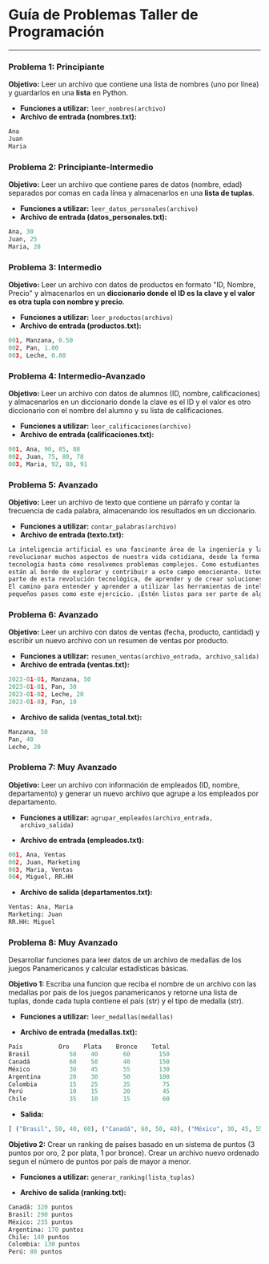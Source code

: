 # Guía de Problemas Taller de Programación

---

### Problema 1: Principiante
**Objetivo:** Leer un archivo que contiene una lista de nombres (uno por línea) y guardarlos en una **lista** en Python.

- **Funciones a utilizar:** `leer_nombres(archivo)`
- **Archivo de entrada (nombres.txt):**

```python
Ana
Juan
Maria
```

### Problema 2: Principiante-Intermedio
**Objetivo:** Leer un archivo que contiene pares de datos (nombre, edad) separados por comas en cada línea y almacenarlos en una **lista de tuplas**.

- **Funciones a utilizar:** `leer_datos_personales(archivo)`
- **Archivo de entrada (datos_personales.txt):**

```python
Ana, 30
Juan, 25
Maria, 28
```

### Problema 3: Intermedio
**Objetivo:** Leer un archivo con datos de productos en formato "ID, Nombre, Precio" y almacenarlos en un **diccionario donde el ID es la clave y el valor es otra tupla con nombre y precio**.

- **Funciones a utilizar:** `leer_productos(archivo)`
- **Archivo de entrada (productos.txt):**

```python
001, Manzana, 0.50
002, Pan, 1.00
003, Leche, 0.80
```

### Problema 4: Intermedio-Avanzado

**Objetivo:** Leer un archivo con datos de alumnos (ID, nombre, calificaciones) y almacenarlos en un diccionario donde la clave es el ID y el valor es otro diccionario con el nombre del alumno y su lista de calificaciones.

- **Funciones a utilizar:** `leer_calificaciones(archivo)`
- **Archivo de entrada (calificaciones.txt):**

```python
001, Ana, 90, 85, 88
002, Juan, 75, 80, 78
003, Maria, 92, 88, 91
```

### Problema 5: Avanzado

**Objetivo:** Leer un archivo de texto que contiene un párrafo y contar la frecuencia de cada palabra, almacenando los resultados en un diccionario.

- **Funciones a utilizar:** `contar_palabras(archivo)`
- **Archivo de entrada (texto.txt):**

``` python
La inteligencia artificial es una fascinante área de la ingeniería y la ciencia. Tiene el potencial de
revolucionar muchos aspectos de nuestra vida cotidiana, desde la forma en que interactuamos con la
tecnología hasta cómo resolvemos problemas complejos. Como estudiantes de ingeniería en su primer año, 
están al borde de explorar y contribuir a este campo emocionante. Ustedes tienen la oportunidad de ser 
parte de esta revolución tecnológica, de aprender y de crear soluciones que aún no podemos imaginar. 
El camino para entender y aprender a utilizar las herramientas de inteligencia artificial comienza con 
pequeños pasos como este ejercicio. ¡Estén listos para ser parte de algo grande!
```

### Problema 6: Avanzado

**Objetivo:** Leer un archivo con datos de ventas (fecha, producto, cantidad) y escribir un nuevo archivo con un resumen de ventas por producto.

- **Funciones a utilizar:** `resumen_ventas(archivo_entrada, archivo_salida)`
- **Archivo de entrada (ventas.txt):**


```python
2023-01-01, Manzana, 50
2023-01-01, Pan, 30
2023-01-02, Leche, 20
2023-01-03, Pan, 10
```

- **Archivo de salida (ventas_total.txt):**

```python
Manzana, 50
Pan, 40
Leche, 20
```

### Problema 7: Muy Avanzado
 
**Objetivo:** Leer un archivo con información de empleados (ID, nombre, departamento) y generar un nuevo archivo que agrupe a los empleados por departamento.

- **Funciones a utilizar:** `agrupar_empleados(archivo_entrada, archivo_salida)`


- **Archivo de entrada (empleados.txt):**

```python
001, Ana, Ventas
002, Juan, Marketing
003, Maria, Ventas
004, Miguel, RR.HH
```

- **Archivo de salida (departamentos.txt):**

```python
Ventas: Ana, Maria
Marketing: Juan
RR.HH: Miguel
```

### Problema 8: Muy Avanzado

Desarrollar funciones para leer datos de un archivo de medallas de los juegos Panamericanos y calcular estadísticas básicas.
 
**Objetivo 1:** Escriba una funcion que reciba el nombre de un archivo con las medallas por país de los juegos panamericanos y retorne una lista de tuplas, donde cada tupla contiene el país (str) y el tipo de medalla (str).

- **Funciones a utilizar:** `leer_medallas(medallas)`

- **Archivo de entrada (medallas.txt):**

```python
País          Oro    Plata    Bronce    Total
Brasil           50    40       60        150
Canadá           60    50       40        150
México           30    45       55        130
Argentina        20    30       50        100
Colombia         15    25       35         75
Perú             10    15       20         45
Chile            35    10       15         60
```
- **Salida:**

```python
[ ("Brasil", 50, 40, 60), ("Canadá", 60, 50, 40), ("México", 30, 45, 55),...]
```

**Objetivo 2:** Crear un ranking de países basado en un sistema de puntos (3 puntos por oro, 2 por plata, 1 por bronce). Crear un archivo nuevo ordenado segun el número de puntos por país de mayor a menor.

- **Funciones a utilizar:** `generar_ranking(lista_tuplas)`

- **Archivo de salida (ranking.txt):**

```python
Canadá: 320 puntos
Brasil: 290 puntos
México: 235 puntos
Argentina: 170 puntos
Chile: 140 puntos
Colombia: 130 puntos
Perú: 80 puntos
```